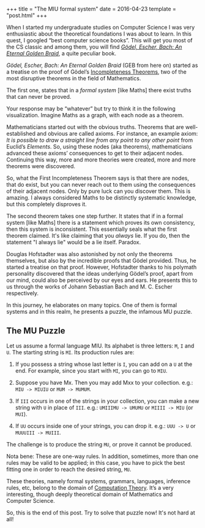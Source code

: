 +++
title = "The MIU formal system"
date = 2016-04-23
template = "post.html"
+++

When I started my undergraduate studies on Computer Science I was very enthusiastic about the theoretical foundations I was about to learn. In this quest, I googled “best computer science books”. This will get you most of the CS classic and among them, you will find *[Gödel, Escher, Bach: An Eternal Golden Braid](https://en.wikipedia.org/wiki/G%C3%B6del,_Escher,_Bach)*, a quite peculiar book.

*Gödel, Escher, Bach: An Eternal Golden Braid* (GEB from here on) started as a treatise on the proof of Gödel’s [Incompleteness Theorems](https://en.wikipedia.org/wiki/G%C3%B6del%27s_incompleteness_theorems#First_incompleteness_theorem), two of the most disruptive theorems in the field of Mathematics.

The first one, states that in a *formal system* [like Maths] there exist truths that can never be proved.

Your response may be “whatever” but try to think it in the following visualization. Imagine Maths as a graph, with each node as a theorem.

Mathematicians started out with the obvious truths. Theorems that are well-established and obvious are called axioms. For instance, an example axiom: *It is possible to draw a straight line from any point to any other point* from Euclid’s *Elements*. So, using these nodes (aka theorems), mathematicians advanced these axioms’ consequences to get to their adjacent nodes. Continuing this way, more and more theories were created, more and more theorems were discovered.

So, what the First Incompleteness Theorem says is that there are nodes, that do exist, but you can never reach out to them using the consequences of their adjacent nodes. Only by pure luck can you discover them. This is amazing. I always considered Maths to be distinctly systematic knowledge, but this completely disproves it.

The second theorem takes one step further. It states that if in a formal system [like Maths] there is a statement which proves its own consistency, then this system is inconsistent. This essentially seals what the first theorem claimed. It's like claiming that you *always* lie. If you do, then the statement "I always lie" would be a lie itself. Paradox.

Douglas Hofstadter was also astonished by not only the theorems themselves, but also by the incredible proofs that Gödel provided. Thus, he started a treatise on that proof. However, Hofstadter thanks to his polymath personality discovered that the ideas underlying Gödel’s proof, apart from our mind, could also be perceived by our eyes and ears. He presents this to us through the works of Johann Sebastian Bach and M. C. Escher respectively.

In this journey, he elaborates on many topics. One of them is formal systems and in this realm, he presents a puzzle, the infamous MU puzzle.

## The MU Puzzle

Let us assume a formal language MIU. Its alphabet is three letters: `M`, `I` and `U`. The starting string is `MI`. Its production rules are:

1. If you possess a string whose last letter is `I`, you can add on a `U` at the end. For example, since you start with `MI`, you can go to `MIU`.

2. Suppose you have Mx. Then you may add Mxx to your collection. e.g.: `MIU -> MIUIU` or `MUM -> MUMUM`.

3. If `III` occurs in one of the strings in your collection, you can make a new string with `U` in place of `III`. e.g.: `UMIIIMU -> UMUMU` or `MIIII -> MIU` (or `MUI`).

4. If `UU` occurs inside one of your strings, you can drop it. e.g.: `UUU -> U` or `MUUUIII -> MUIII`.

The challenge is to produce the string `MU`, or prove it cannot be produced.

Nota bene: These are one-way rules. In addition, sometimes, more than one rules may be valid to be applied; in this case, you have to pick the best fitting one in order to reach the desired string, `MU`.

These theories, namely formal systems, grammars, languages, inference rules, etc, belong to the domain of [Computation Theory](https://en.wikipedia.org/wiki/Theory_of_computation). It’s a very interesting, though deeply theoretical domain of Mathematics and Computer Science.

So, this is the end of this post. Try to solve that puzzle now! It's not hard at all!
